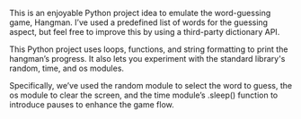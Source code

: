 This is an enjoyable Python project idea to emulate the word-guessing game, Hangman. I’ve used a predefined list of words for the guessing aspect, but feel free to improve this by using a third-party dictionary API.

This Python project uses loops, functions, and string formatting to print the hangman’s progress. It also lets you experiment with the standard library's random, time, and os modules.

Specifically, we’ve used the random module to select the word to guess, the os module to clear the screen, and the time module’s .sleep() function to introduce pauses to enhance the game flow.
